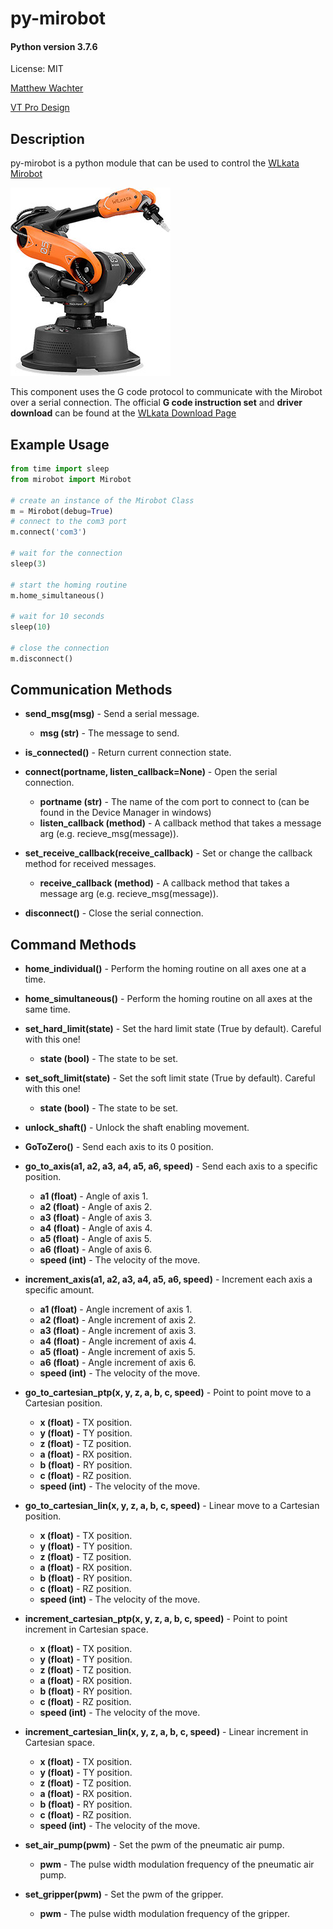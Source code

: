 # py-mirobot

#### Python version 3.7.6

License: MIT

[Matthew Wachter](https://www.matthewwachter.com)

[VT Pro Design](https://www.vtprodesign.com)

## Description

py-mirobot is a python module that can be used to control the [WLkata Mirobot](http://www.wlkata.com/site/index.html)

![Mirobot](/images/Mirobot_Solo_256.jpg)

This component uses the G code protocol to communicate with the Mirobot over a serial connection. The official **G code instruction set** and **driver download** can be found at the [WLkata Download Page](http://www.wlkata.com/site/downloads.html)

## Example Usage

```python
from time import sleep
from mirobot import Mirobot

# create an instance of the Mirobot Class
m = Mirobot(debug=True)
# connect to the com3 port
m.connect('com3')

# wait for the connection
sleep(3)

# start the homing routine
m.home_simultaneous()

# wait for 10 seconds
sleep(10)

# close the connection
m.disconnect()
```

## Communication Methods

- **send_msg(msg)** - Send a serial message.
	- **msg (str)** - The message to send.

- **is_connected()** - Return current connection state.

- **connect(portname, listen_callback=None)** - Open the serial connection.
	- **portname (str)** - The name of the com port to connect to (can be found in the Device Manager in windows)
	- **listen_callback (method)** - A callback method that takes a message arg (e.g. recieve_msg(message)).

- **set_receive_callback(receive_callback)** - Set or change the callback method for received messages.
	- **receive_callback (method)** - A callback method that takes a message arg (e.g. recieve_msg(message)).

- **disconnect()** - Close the serial connection.

## Command Methods

- **home_individual()** - Perform the homing routine on all axes one at a time.

- **home_simultaneous()** - Perform the homing routine on all axes at the same time.

- **set_hard_limit(state)** - Set the hard limit state (True by default). Careful with this one!
	- **state (bool)** - The state to be set.

- **set_soft_limit(state)** - Set the soft limit state (True by default). Careful with this one!
	- **state (bool)** - The state to be set.

- **unlock_shaft()** - Unlock the shaft enabling movement.

- **GoToZero()** - Send each axis to its 0 position.

- **go_to_axis(a1, a2, a3, a4, a5, a6, speed)** - Send each axis to a specific position.
	- **a1 (float)** - Angle of axis 1.
	- **a2 (float)** - Angle of axis 2.
	- **a3 (float)** - Angle of axis 3.
	- **a4 (float)** - Angle of axis 4.
	- **a5 (float)** - Angle of axis 5.
	- **a6 (float)** - Angle of axis 6.
	- **speed (int)** - The velocity of the move.

- **increment_axis(a1, a2, a3, a4, a5, a6, speed)** - Increment each axis a specific amount.
	- **a1 (float)** - Angle increment of axis 1.
	- **a2 (float)** - Angle increment of axis 2.
	- **a3 (float)** - Angle increment of axis 3.
	- **a4 (float)** - Angle increment of axis 4.
	- **a5 (float)** - Angle increment of axis 5.
	- **a6 (float)** - Angle increment of axis 6.
	- **speed (int)** - The velocity of the move.

- **go_to_cartesian_ptp(x, y, z, a, b, c, speed)** - Point to point move to a Cartesian position.
	- **x (float)** - TX position.
	- **y (float)** - TY position.
	- **z (float)** - TZ position.
	- **a (float)** - RX position.
	- **b (float)** - RY position.
	- **c (float)** - RZ position.
	- **speed (int)** - The velocity of the move.

- **go_to_cartesian_lin(x, y, z, a, b, c, speed)** - Linear move to a Cartesian position.
	- **x (float)** - TX position.
	- **y (float)** - TY position.
	- **z (float)** - TZ position.
	- **a (float)** - RX position.
	- **b (float)** - RY position.
	- **c (float)** - RZ position.
	- **speed (int)** - The velocity of the move.

- **increment_cartesian_ptp(x, y, z, a, b, c, speed)** - Point to point increment in Cartesian space.
	- **x (float)** - TX position.
	- **y (float)** - TY position.
	- **z (float)** - TZ position.
	- **a (float)** - RX position.
	- **b (float)** - RY position.
	- **c (float)** - RZ position.
	- **speed (int)** - The velocity of the move.

- **increment_cartesian_lin(x, y, z, a, b, c, speed)** - Linear increment in Cartesian space.
	- **x (float)** - TX position.
	- **y (float)** - TY position.
	- **z (float)** - TZ position.
	- **a (float)** - RX position.
	- **b (float)** - RY position.
	- **c (float)** - RZ position.
	- **speed (int)** - The velocity of the move.

- **set_air_pump(pwm)** - Set the pwm of the pneumatic air pump.
	- **pwm** - The pulse width modulation frequency of the pneumatic air pump.

- **set_gripper(pwm)** - Set the pwm of the gripper.
	- **pwm** - The pulse width modulation frequency of the gripper.